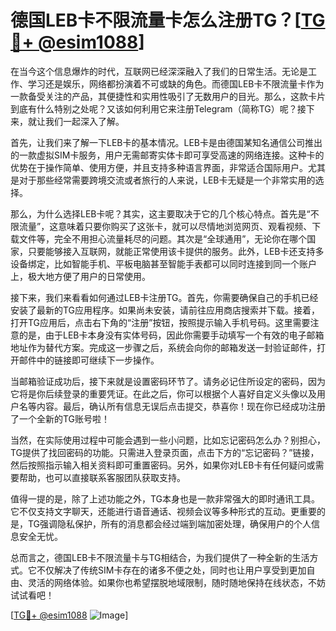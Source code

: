 # 德国LEB卡不限流量卡怎么注册TG？[[TG💪+ @esim1088](https://t.me/s/esim1088)]

在当今这个信息爆炸的时代，互联网已经深深融入了我们的日常生活。无论是工作、学习还是娱乐，网络都扮演着不可或缺的角色。而德国LEB卡不限流量卡作为一款备受关注的产品，其便捷性和实用性吸引了无数用户的目光。那么，这款卡片到底有什么特别之处呢？又该如何利用它来注册Telegram（简称TG）呢？接下来，就让我们一起深入了解。

首先，让我们来了解一下LEB卡的基本情况。LEB卡是由德国某知名通信公司推出的一款虚拟SIM卡服务，用户无需邮寄实体卡即可享受高速的网络连接。这种卡的优势在于操作简单、使用方便，并且支持多种语言界面，非常适合国际用户。尤其是对于那些经常需要跨境交流或者旅行的人来说，LEB卡无疑是一个非常实用的选择。

那么，为什么选择LEB卡呢？其实，这主要取决于它的几个核心特点。首先是“不限流量”，这意味着只要你购买了这张卡，就可以尽情地浏览网页、观看视频、下载文件等，完全不用担心流量耗尽的问题。其次是“全球通用”，无论你在哪个国家，只要能够接入互联网，就能正常使用该卡提供的服务。此外，LEB卡还支持多设备绑定，比如智能手机、平板电脑甚至智能手表都可以同时连接到同一个账户上，极大地方便了用户的日常使用。

接下来，我们来看看如何通过LEB卡注册TG。首先，你需要确保自己的手机已经安装了最新的TG应用程序。如果尚未安装，请前往应用商店搜索并下载。接着，打开TG应用后，点击右下角的“注册”按钮，按照提示输入手机号码。这里需要注意的是，由于LEB卡本身没有实体号码，因此你需要手动填写一个有效的电子邮箱地址作为替代方案。完成这一步骤之后，系统会向你的邮箱发送一封验证邮件，打开邮件中的链接即可继续下一步操作。

当邮箱验证成功后，接下来就是设置密码环节了。请务必记住所设定的密码，因为它将是你后续登录的重要凭证。在此之后，你可以根据个人喜好自定义头像以及用户名等内容。最后，确认所有信息无误后点击提交，恭喜你！现在你已经成功注册了一个全新的TG账号啦！

当然，在实际使用过程中可能会遇到一些小问题，比如忘记密码怎么办？别担心，TG提供了找回密码的功能。只需进入登录页面，点击下方的“忘记密码？”链接，然后按照指示输入相关资料即可重置密码。另外，如果你对LEB卡有任何疑问或需要帮助，也可以直接联系客服团队获取支持。

值得一提的是，除了上述功能之外，TG本身也是一款非常强大的即时通讯工具。它不仅支持文字聊天，还能进行语音通话、视频会议等多种形式的互动。更重要的是，TG强调隐私保护，所有的消息都会经过端到端加密处理，确保用户的个人信息安全无忧。

总而言之，德国LEB卡不限流量卡与TG相结合，为我们提供了一种全新的生活方式。它不仅解决了传统SIM卡存在的诸多不便之处，同时也让用户享受到更加自由、灵活的网络体验。如果你也希望摆脱地域限制，随时随地保持在线状态，不妨试试看吧！

[[TG💪+ @esim1088](https://t.me/s/esim1088) ![Image](https://i.postimg.cc/4NQfJmqS/Snipaste-2025-05-13-00-14-12.png)]